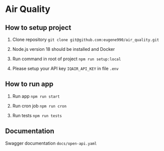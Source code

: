 # Air Quality

## How to setup project

1. Clone repository ```git clone git@github.com:eugene990/air_quality.git```

2. Node.js version 18 should be installed and Docker

3. Run command in root of project ```npm run setup:local```

4. Please setup your API key `IQAIR_API_KEY` in file `.env`

## How to run app

1. Run app `npm run start`

2. Run cron job `npm run cron`

3. Run tests `npm run tests`

## Documentation

Swagger documentation `docs/open-api.yaml`
